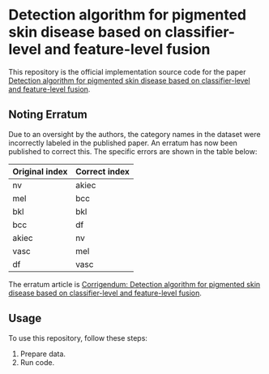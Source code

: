 # Detection algorithm for pigmented skin disease based on classifier-level and feature-level fusion

This repository is the official implementation source code for the paper [Detection algorithm for pigmented skin disease based on classifier-level and feature-level fusion](https://www.frontiersin.org/articles/10.3389/fpubh.2023.1229178/full).

## Noting Erratum

Due to an oversight by the authors, the category names in the dataset were incorrectly labeled in the published paper. An erratum has now been published to correct this. The specific errors are shown in the table below:

| Original index | Correct index |
| -------------- | ------------- |
| nv             | akiec         |
| mel            | bcc           |
| bkl            | bkl           |
| bcc            | df            |
| akiec          | nv            |
| vasc           | mel           |
| df             | vasc          |

The erratum article is [Corrigendum: Detection algorithm for pigmented skin disease based on classifier-level and feature-level fusion](https://www.frontiersin.org/articles/10.3389/fpubh.2023.1229178/full).

## Usage

To use this repository, follow these steps:

1. Prepare data.
2. Run code.